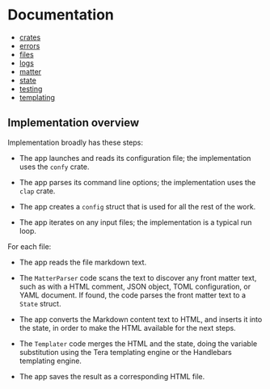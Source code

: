 # Documentation

* [crates](crates)
* [errors](errors)
* [files](files)
* [logs](logs)
* [matter](matter)
* [state](matter)
* [testing](testing)
* [templating](templating)


## Implementation overview

Implementation broadly has these steps:

* The app launches and reads its configuration file; the implementation uses the `confy` crate.

* The app parses its command line options; the implementation uses the `clap` crate.

* The app creates a `config` struct that is used for all the rest of the work.

* The app iterates on any input files; the implementation is a typical run loop.

For each file:

* The app reads the file markdown text.

* The `MatterParser` code scans the text to discover any front matter text, such as with a HTML comment, JSON object, TOML configuration, or YAML document. If found, the code parses the front matter text to a `State` struct.

* The app converts the Markdown content text to HTML, and inserts it into the state, in order to make the HTML available for the next steps.

* The `Templater` code merges the HTML and the state, doing the variable substitution using the Tera templating engine or the Handlebars templating engine.

* The app saves the result as a corresponding HTML file.
